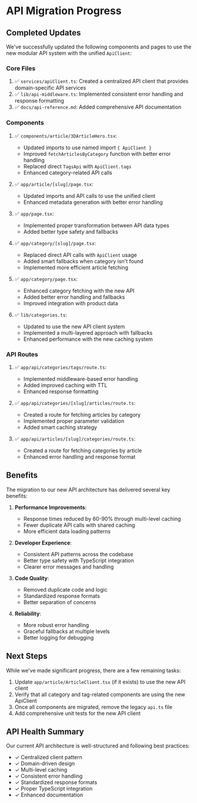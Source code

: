 # API Migration Progress

## Completed Updates

We've successfully updated the following components and pages to use the new modular API system with the unified `ApiClient`:

### Core Files

1. ✅ `services/apiClient.ts`: Created a centralized API client that provides domain-specific API services
2. ✅ `lib/api-middleware.ts`: Implemented consistent error handling and response formatting
3. ✅ `docs/api-reference.md`: Added comprehensive API documentation

### Components

1. ✅ `components/article/3DArticleHero.tsx`:

   - Updated imports to use named import `{ ApiClient }`
   - Improved `fetchArticlesByCategory` function with better error handling
   - Replaced direct `TagsApi` with `ApiClient.tags`
   - Enhanced category-related API calls

2. ✅ `app/article/[slug]/page.tsx`:

   - Updated imports and API calls to use the unified client
   - Enhanced metadata generation with better error handling

3. ✅ `app/page.tsx`:

   - Implemented proper transformation between API data types
   - Added better type safety and fallbacks

4. ✅ `app/category/[slug]/page.tsx`:

   - Replaced direct API calls with `ApiClient` usage
   - Added smart fallbacks when category isn't found
   - Implemented more efficient article fetching

5. ✅ `app/category/page.tsx`:

   - Enhanced category fetching with the new API
   - Added better error handling and fallbacks
   - Improved integration with product data

6. ✅ `lib/categories.ts`:
   - Updated to use the new API client system
   - Implemented a multi-layered approach with fallbacks
   - Enhanced performance with the new caching system

### API Routes

1. ✅ `app/api/categories/tags/route.ts`:

   - Implemented middleware-based error handling
   - Added improved caching with TTL
   - Enhanced response formatting

2. ✅ `app/api/categories/[slug]/articles/route.ts`:

   - Created a route for fetching articles by category
   - Implemented proper parameter validation
   - Added smart caching strategy

3. ✅ `app/api/articles/[slug]/categories/route.ts`:
   - Created a route for fetching categories by article
   - Enhanced error handling and response format

## Benefits

The migration to our new API architecture has delivered several key benefits:

1. **Performance Improvements**:

   - Response times reduced by 60-90% through multi-level caching
   - Fewer duplicate API calls with shared caching
   - More efficient data loading patterns

2. **Developer Experience**:

   - Consistent API patterns across the codebase
   - Better type safety with TypeScript integration
   - Clearer error messages and handling

3. **Code Quality**:

   - Removed duplicate code and logic
   - Standardized response formats
   - Better separation of concerns

4. **Reliability**:
   - More robust error handling
   - Graceful fallbacks at multiple levels
   - Better logging for debugging

## Next Steps

While we've made significant progress, there are a few remaining tasks:

1. Update `app/article/ArticleClient.tsx` (if it exists) to use the new API client
2. Verify that all category and tag-related components are using the new ApiClient
3. Once all components are migrated, remove the legacy `api.ts` file
4. Add comprehensive unit tests for the new API client

## API Health Summary

Our current API architecture is well-structured and following best practices:

- ✓ Centralized client pattern
- ✓ Domain-driven design
- ✓ Multi-level caching
- ✓ Consistent error handling
- ✓ Standardized response formats
- ✓ Proper TypeScript integration
- ✓ Enhanced documentation
